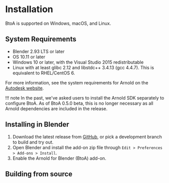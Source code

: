 # Installation

BtoA is supported on Windows, macOS, and Linux.

## System Requirements
* Blender 2.93 LTS or later
* OS 10.11 or later
* Windows 10 or later, with the Visual Studio 2015 redistributable
* Linux with at least glibc 2.12 and libstdc++ 3.4.13 (gcc 4.4.7). This is equivalent to RHEL/CentOS 6.

For more information, see the system requirements for Arnold on the [Autodesk website](https://www.autodesk.com/products/arnold/subscribe?plc=ARNOL&term=1-YEAR&support=ADVANCED&quantity=1).

!!! note
    In the past, we've asked users to install the Arnold SDK separately to configure BtoA. As of BtoA 0.5.0 beta, this is no longer necessary as all Arnold dependencies are included in the release.

## Installing in Blender
1. Download the latest release from [GitHub](https://github.com/lunadigital/btoa/releases), or pick a development branch to build and try out.
2. Open Blender and install the add-on zip file through `Edit > Preferences > Add-ons > Install`.
3. Enable the Arnold for Blender (BtoA) add-on.

## Building from source
